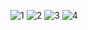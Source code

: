 
![1](https://github.com/user-attachments/assets/ed9dd3bc-9ab3-4a0e-8eb6-5963b6345b61)
![2](https://github.com/user-attachments/assets/246bdf1a-dd3c-48bb-9cbb-57668a4c1777)
![3](https:/!/github.com/user-attachments/assets/833284da-bcdb-42ae-beed-8ef9e37e4c00)
![4](https://github.com/user-attachments/assets/7ebaa400-a0c2-4aa7-8405-37f5cadab510)
